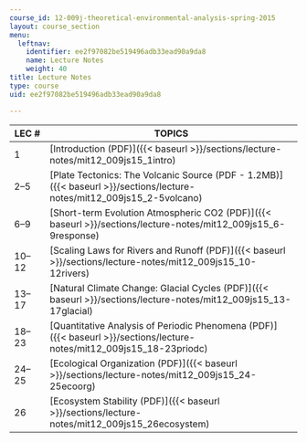 ```yaml
---
course_id: 12-009j-theoretical-environmental-analysis-spring-2015
layout: course_section
menu:
  leftnav:
    identifier: ee2f97082be519496adb33ead90a9da8
    name: Lecture Notes
    weight: 40
title: Lecture Notes
type: course
uid: ee2f97082be519496adb33ead90a9da8

---
```


| LEC # | TOPICS |
| --- | --- |
| 1 | [Introduction (PDF)]({{< baseurl >}}/sections/lecture-notes/mit12_009js15_1intro) |
| 2–5 | [Plate Tectonics: The Volcanic Source (PDF - 1.2MB)]({{< baseurl >}}/sections/lecture-notes/mit12_009js15_2-5volcano) |
| 6–9 | [Short-term Evolution Atmospheric CO2 (PDF)]({{< baseurl >}}/sections/lecture-notes/mit12_009js15_6-9response) |
| 10–12 | [Scaling Laws for Rivers and Runoff (PDF)]({{< baseurl >}}/sections/lecture-notes/mit12_009js15_10-12rivers) |
| 13–17 | [Natural Climate Change: Glacial Cycles (PDF)]({{< baseurl >}}/sections/lecture-notes/mit12_009js15_13-17glacial) |
| 18–23 | [Quantitative Analysis of Periodic Phenomena (PDF)]({{< baseurl >}}/sections/lecture-notes/mit12_009js15_18-23priodc) |
| 24–25 | [Ecological Organization (PDF)]({{< baseurl >}}/sections/lecture-notes/mit12_009js15_24-25ecoorg) |
| 26 | [Ecosystem Stability (PDF)]({{< baseurl >}}/sections/lecture-notes/mit12_009js15_26ecosystem)